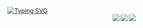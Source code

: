 <div align="center">
<a href="https://git.io/typing-svg"><img src="https://readme-typing-svg.demolab.com?font=Fira+Code&size=30&duration=500&pause=1000&color=FFA500&multiline=true&width=500&height=100&lines=print(%22Hello%2C+I'm+Andy!%22);+" alt="Typing SVG" /></a>
</div>

<div align="right">
    <a href="https://github.com/andy-1au">
        <img align="right" src="https://github-readme-stats-eight-theta.vercel.app/api?username=andy-1au&show_icons=true&theme=algolia&include_all_commits=true&count_private=true"/>
        <img align="right" src="https://github-readme-stats-eight-theta.vercel.app/api/top-langs/?username=andy-1au&layout=compact&langs_count=8&theme=algolia"/>
        <img align="right" src="http://github-readme-streak-stats.herokuapp.com?user=andy-1au&theme=algolia&border_radius=5&card_width=500" />
    </a>
</div>
